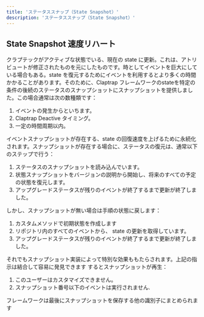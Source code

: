 ```yaml
---
title: 'ステータススナップ（State Snapshot）'
description: 'ステータススナップ（State Snapshot）'
---
```


## State Snapshot 速度リハート

クラプテックがアクティブな状態でいる、現在の state に更新。これは、アトリビュートが修正されたものを元にしたものです。時としてイベントを巨大にしている場合もある。state を復元するためにイベントを利用するとより多くの時間かかることがあります。そのために、Claptrap フレームワークのstateを特定の条件の後続のステータスのスナップショットにスナップショットを提供しました。この場合通常は次の数種類です：

1. イベントの発生からといちます。
2. Claptrap Deactive タイミング。
3. 一定の時間周期以内。

イベントスナップショットが存在する、state の回復速度を上げるために永続化されます。スナップショットが存在する場合に、ステータスの復元は、通常以下のステップで行う：

1. ステータスのスナップショットを読み込んでいます。
2. 状態スナップショットをバージョンの説明から開始し、将来のすべての予定の状態を復元します。
3. アップグレードステータスが残りのイベントが終了するまで更新が終了しました。

しかし、スナップショットが無い場合は手順の状態に戻します：

1. カスタムメソッドで初期状態を作成します
2. リポジトリ内のすべてのイベントから、 state の更新を取得しています。
3. アップグレードステータスが残りのイベントが終了するまで更新が終了しました。

それでもスナップショット実装によって特別な効果ももたらされます。上記の指示は結合して容易に発見できます するとスナップショットが再生：

1. このユーザーはカスタマイズできません。
2. スナップショット番号以下のイベントは実行されません.

フレームワークは最後にスナップショットを保存する他の識別子にまとめられます
